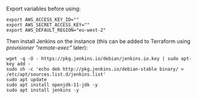 Export variables before using:

    export AWS_ACCESS_KEY_ID=""
    export AWS_SECRET_ACCESS_KEY=""
    export AWS_DEFAULT_REGION="eu-west-2"

Then install Jenkins on the instance (this can be added to Terraform using _provisioner "remote-exec"_ later):

    wget -q -O - https://pkg.jenkins.io/debian/jenkins.io.key | sudo apt-key add -
    sudo sh -c 'echo deb http://pkg.jenkins.io/debian-stable binary/ > /etc/apt/sources.list.d/jenkins.list'
    sudo apt update
    sudo apt install openjdk-11-jdk -y
    sudo apt install jenkins -y
